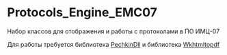 # Protocols_Engine_EMC07
Набор классов для отображения и работы с протоколами в ПО ИМЦ-07

Для работы требуется библиотека [PechkinDll](http://github.com/gmanny/Pechkin) и библиотека [Wkhtmltopdf](http://github.com/wkhtmltopdf/wkhtmltopdf)
